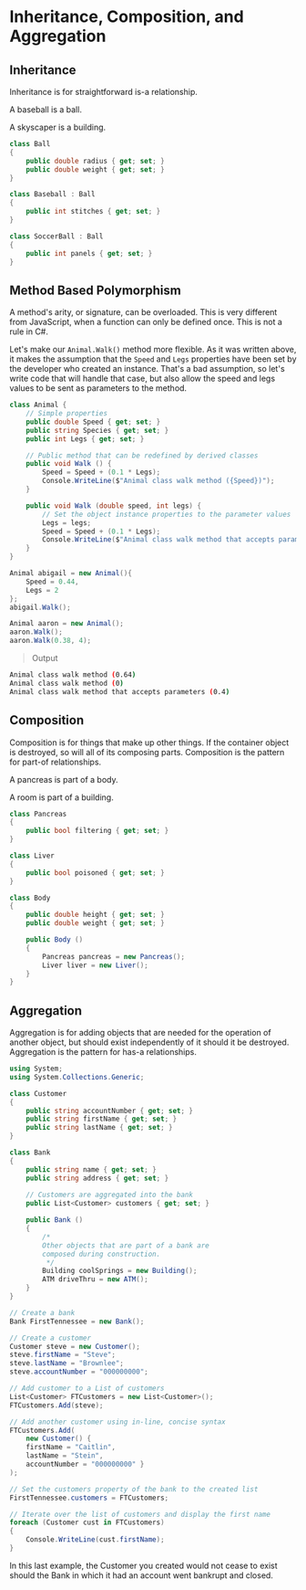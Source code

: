 # Inheritance, Composition, and Aggregation

## Inheritance

Inheritance is for straightforward is-a relationship.

A baseball is a ball.

A skyscaper is a building.

```cs
class Ball
{
    public double radius { get; set; }
    public double weight { get; set; }
}

class Baseball : Ball
{
    public int stitches { get; set; }
}

class SoccerBall : Ball
{
    public int panels { get; set; }
}
```

## Method Based Polymorphism

A method's arity, or signature, can be overloaded. This is very different from JavaScript, when a function can only be defined once. This is not a rule in C#.

Let's make our `Animal.Walk()` method more flexible. As it was written above, it makes the assumption that the `Speed` and `Legs` properties have been set by the developer who created an instance. That's a bad assumption, so let's write code that will handle that case, but also allow the speed and legs values to be sent as parameters to the method.

```cs
class Animal {
    // Simple properties
    public double Speed { get; set; }
    public string Species { get; set; }
    public int Legs { get; set; }

    // Public method that can be redefined by derived classes
    public void Walk () {
        Speed = Speed + (0.1 * Legs);
        Console.WriteLine($"Animal class walk method ({Speed})");
    }

    public void Walk (double speed, int legs) {
        // Set the object instance properties to the parameter values
        Legs = legs;
        Speed = Speed + (0.1 * Legs);
        Console.WriteLine($"Animal class walk method that accepts parameters ({Speed})");
    }
}

Animal abigail = new Animal(){
    Speed = 0.44,
    Legs = 2
};
abigail.Walk();

Animal aaron = new Animal();
aaron.Walk();
aaron.Walk(0.38, 4);
```

> Output

```sh
Animal class walk method (0.64)
Animal class walk method (0)
Animal class walk method that accepts parameters (0.4)
```

## Composition

Composition is for things that make up other things. If the container object is destroyed, so will all of its composing parts. Composition is the pattern for part-of relationships.

A pancreas is part of a body.

A room is part of a building.

```cs
class Pancreas
{
    public bool filtering { get; set; }
}

class Liver
{
    public bool poisoned { get; set; }
}

class Body
{
    public double height { get; set; }
    public double weight { get; set; }

    public Body ()
    {
        Pancreas pancreas = new Pancreas();
        Liver liver = new Liver();
    }
}
```

## Aggregation

Aggregation is for adding objects that are needed for the operation of another object, but should exist independently of it should it be destroyed. Aggregation is the pattern for has-a relationships.

```cs
using System;
using System.Collections.Generic;

class Customer
{
    public string accountNumber { get; set; }
    public string firstName { get; set; }
    public string lastName { get; set; }
}

class Bank
{
    public string name { get; set; }
    public string address { get; set; }
 
    // Customers are aggregated into the bank
    public List<Customer> customers { get; set; }

    public Bank ()
    {
        /*
        Other objects that are part of a bank are 
        composed during construction.
         */
        Building coolSprings = new Building();
        ATM driveThru = new ATM();
    }
}

// Create a bank
Bank FirstTennessee = new Bank();

// Create a customer
Customer steve = new Customer();
steve.firstName = "Steve";
steve.lastName = "Brownlee";
steve.accountNumber = "000000000";

// Add customer to a List of customers
List<Customer> FTCustomers = new List<Customer>();
FTCustomers.Add(steve);

// Add another customer using in-line, concise syntax
FTCustomers.Add(
    new Customer() { 
    firstName = "Caitlin",
    lastName = "Stein",
    accountNumber = "000000000" }
);

// Set the customers property of the bank to the created list
FirstTennessee.customers = FTCustomers;

// Iterate over the list of customers and display the first name
foreach (Customer cust in FTCustomers)
{
    Console.WriteLine(cust.firstName);
}
```

In this last example, the Customer you created would not cease to exist should the Bank in which it had an account went bankrupt and closed.
